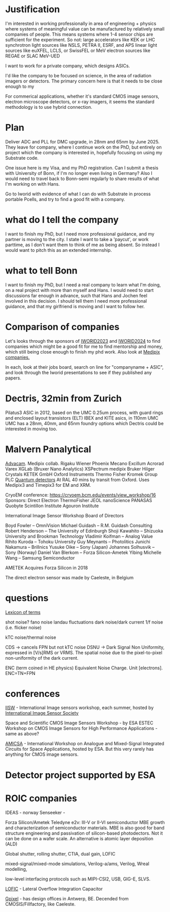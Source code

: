 # Justification
I'm interested in working professionally in area of engineering + physics where systems of meaningful value can be manufactured by relatively small companies of people. This means systems where 1-4 sensor chips are sufficient for the experiment. So not:
large accelerators like KEK or LHC
synchrotron light sources like NSLS, PETRA II, ESRF, and APS
linear light sources like euXFEL, LCLS, or SwissFEL
or MeV electron sources like REGAE or SLAC MeV-UED


I want to work for a private company, which designs ASICs.

I'd like the company to be focused on science, in the area of radiation imagers or detectors. The primary concern here is that it needs to be close enough to my 

For commerical applications, whether it's standard CMOS image sensors, electron microscope detectors, or x-ray imagers, it seems the standard methodology is to use hybrid connection.

# Plan
Deliver ADC and PLL for DMC upgrade, in 28nm and 65nm by June 2025. They leave for company, where I continue work on the PhD, but entirely on project which the company is interested in, hopefully focusing on using my Substrate code.
 
One issue here is my Visa, and my PhD registration. Can I submit a thesis with University of Bonn, if I'm no longer even living in Germany? Also I would need to travel back to Bonn-semi regularly to share results of what I'm working on with Hans.

Go to Iworid with evidence of what I can do with Substrate in process portable Pcells, and try to find a good fit with a company.

# what do I tell the company
I want to finish my PhD, but I need more professional guidance, and my partner is moving to the city. I state I want to take a 'paycut', or work parttime, as I don't want them to think of me as being absent. So instead I would want to pitch this as an extended internship. 

# what to tell Bonn
I want to finish my PhD, but I need a real company to learn what I'm doing, on a real project with more than myself and Hans. I would need to start discussions far enough in advance, such that Hans and Jochen feel involved in this decision. I should tell them I need more professional guidance, and that my girlfriend is moving and I want to follow her.


# Comparison of companies

Let's looks through the sponsors of [IWORID2023](https://indico.cern.ch/event/1120714/page/25141-sponsors) and [IWORID2024](https://indico.cern.ch/event/1247911/) to find companies which might be a good fit for me to find mentorship and money, which still being close enough to finish my phd work. Also look at [Medipix companies.](https://medipix.web.cern.ch/buy-medipix-and-timepix-products)

In each, look at their jobs board, search on line for "companyname + ASIC", and look through the Iworid presentations to see if they published any papers.


# Dectris, 32min from Zurich
Pilatus3 ASIC in 2012, based on the UMC 0.25um process, with guard rings and enclosed layout transistors (ELT)
IBEX and KITE asics, in 110nm UMC
UMC has a 28nm, 40nm, and 65nm foundry options which Dectris could be interested in moving too.

# Malvern Panalytical


[Advacam](https://advacam.com/products/). Medipix collab.
Rigaku
Wiener Phoenix Mecano
Excillum
Acrorad
Varex
XGLab (Bruxer Nano Analytics)
XSPectrum medipix
Bruker
Hilger Crystals
KETEK GmbH
Oxford Instruments
Thermo Fisher
Kromek Group PLC
[Quantum detectors](https://quantumdetectors.com/) At RAL 40 mins by transit from Oxford. Uses Medipix3 and Timepix3 for EM and XRM.




CryoEM conference: https://cryoem.bcm.edu/events/view_workshop/16
Sponsors:
Direct Electron
ThermoFisher
JEOL
nanoScience
PANASAS
Quobyte
Scintillon Institute
Agouron Institute



International Image Sensor Workshop Board of Directors

Boyd Fowler – OmniVision
Michael Guidash – R.M. Guidash Consulting
Robert Henderson – The University of Edinburgh
Shoji Kawahito – Shizuoka University and Brookman Technology
Vladimir Koifman – Analog Value
Rihito Kuroda – Tohoku University
Guy Meynants – Photolitics
Junichi Nakamura – Brillnics
Yusuke Oike – Sony (Japan)
Johannes Solhusvik – Sony (Norway)
Daniel Van Blerkom – Forza Silicon-Ametek
Yibing Michelle Wang – Samsung Semiconductor


AMETEK Acquires Forza Silicon in 2018


The direct electron sensor was made by Caeleste, in Belgium


# questions
[Lexicon of terms](https://caeleste.be/lexicon/)

shot noise?
fano noise
landau fluctuations
dark noise/dark current
1/f noise (i.e. flicker noise)

kTC noise/thermal noise

CDS -> cancels FPN but not kTC noise
DSNU -> Dark Signal Non Uniformity, expressed in [V/s]RMS or VRMS. The spatial noise due to the pixel-to-pixel non-uniformity of the dark current.

ENC	(term coined in HE physics) Equivalent Noise Charge. Unit [electrons]. ENC=TN+FPN



# conferences

[IISW](https://imagesensors.org/past-workshops-library/) - International Image sensors workshop, each summer, hosted by [International Image Sensor Society](https://imagesensors.org/)

Space and Scientific CMOS Image Sensors Workshop - by ESA ESTEC
Workshop on CMOS Image Sensors for High Performance Applications - same as above?


[AMICSA](https://indico.esa.int/event/480/) - International Workshop on Analogue and Mixed-Signal Integrated Circuits for Space Applications, hosted by ESA. But this very rarely has anything for CMOS image sensors.

# Detector project supported by ESA


# ROIC companies
IDEAS - norway
Senseeker - 


Forza Silicon/Ametek
Teledyne e2v: III-V or II-VI semiconductor MBE growth and characterization of semiconductor materials. MBE is also good for band structure engineering and passivation of silicon-based photodectors. Not it can be done on a wafer scale. An alternative is atomic layer deposition (ALD)

Global shutter, rolling shutter, CTIA, dual gain, LOFIC

mixed-signal/mixed-mode simulations, Verilog-a/ams, Verilog, Wreal modelling, 

low-level interfacing protocols such as MIPI-CSI2, USB, GIG-E, SLVS.

[LOFIC](https://ieeexplore.ieee.org/document/9281334) - Lateral Overflow Integration Capacitor

[Gpixel](https://www.gpixel.com/en/about.html#d1) - has design offices in Antwerp, BE. Decended from CMOSIS/Fillfactory, like Caeleste.


